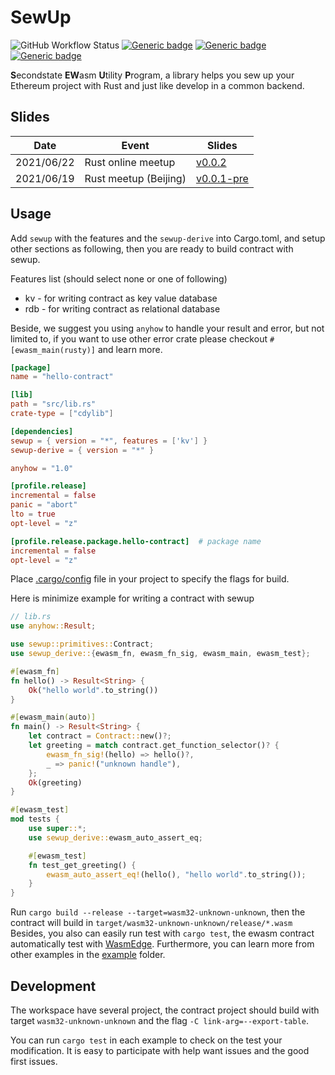 # SewUp

![GitHub Workflow Status](https://img.shields.io/github/workflow/status/second-state/SewUp/CI)
[![Generic badge](https://img.shields.io/badge/crate.io-0.0.3-green.svg)](https://crates.io/search?q=sewup)
[![Generic badge](https://img.shields.io/badge/SewUpDoc-main-green.svg)](https://second-state.github.io/SewUp/sewup/)
[![Generic badge](https://img.shields.io/badge/SewUpDeriveDoc-main-green.svg)](https://second-state.github.io/SewUp/sewup_derive/)

**S**econdstate **EW**asm **U**tility **P**rogram, a library helps you sew up your Ethereum project with Rust and just like develop in a common backend.

## Slides
| Date       | Event                 | Slides                                                      |
|------------|-----------------------|-------------------------------------------------------------|
| 2021/06/22 | Rust online meetup    | [v0.0.2](https://slides.com/yanganto/ethereum-wasm-in-rust) |
| 2021/06/19 | Rust meetup (Beijing) | [v0.0.1-pre](https://slides.com/yanganto/sewup)             |

## Usage
Add `sewup` with the features and the `sewup-derive` into Cargo.toml, and setup other sections
as following, then you are ready to build contract with sewup.

Features list (should select none or one of following)
- kv - for writing contract as key value database
- rdb - for writing contract as relational database

Beside, we suggest you using `anyhow` to handle your result and error, but not limited to,
if you want to use other error crate please checkout `#[ewasm_main(rusty)]` and learn more.

```toml
[package]
name = "hello-contract"

[lib]
path = "src/lib.rs"
crate-type = ["cdylib"]

[dependencies]
sewup = { version = "*", features = ['kv'] }
sewup-derive = { version = "*" }

anyhow = "1.0"

[profile.release]
incremental = false
panic = "abort"
lto = true
opt-level = "z"

[profile.release.package.hello-contract]  # package name
incremental = false
opt-level = "z"
```
Place [.cargo/config](./examples/hello-contract/.cargo/config) file in your project to specify the flags for build.

Here is minimize example for writing a contract with sewup
```rust
// lib.rs
use anyhow::Result;

use sewup::primitives::Contract;
use sewup_derive::{ewasm_fn, ewasm_fn_sig, ewasm_main, ewasm_test};

#[ewasm_fn]
fn hello() -> Result<String> {
    Ok("hello world".to_string())
}

#[ewasm_main(auto)]
fn main() -> Result<String> {
    let contract = Contract::new()?;
    let greeting = match contract.get_function_selector()? {
        ewasm_fn_sig!(hello) => hello()?,
        _ => panic!("unknown handle"),
    };
    Ok(greeting)
}

#[ewasm_test]
mod tests {
    use super::*;
    use sewup_derive::ewasm_auto_assert_eq;

    #[ewasm_test]
    fn test_get_greeting() {
        ewasm_auto_assert_eq!(hello(), "hello world".to_string());
    }
}
```

Run `cargo build --release --target=wasm32-unknown-unknown`, then the contract will build in `target/wasm32-unknown-unknown/release/*.wasm`
Besides, you also can easily run test with `cargo test`, the ewasm contract automatically test with [WasmEdge](https://github.com/WasmEdge/WasmEdge).
Furthermore, you can learn more from other examples in the [example](./examples/) folder.

## Development
The workspace have several project, the contract project should build with target
`wasm32-unknown-unknown` and the flag `-C link-arg=--export-table`.

You can run `cargo test` in each example to check on the test your modification.
It is easy to participate with help want issues and the good first issues.
